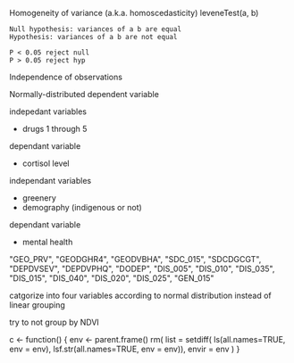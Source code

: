 Homogeneity of variance (a.k.a. homoscedasticity)
	leveneTest(a, b)
	
	Null hypothesis: variances of a b are equal
	Hypothesis: variances of a b are not equal
	
	P < 0.05 reject null
	P > 0.05 reject hyp

Independence of observations

Normally-distributed dependent variable


indepedant variables
- drugs 1 through 5

dependant variable
- cortisol level

independant variables
- greenery
- demography (indigenous or not)

dependant variable
- mental health

"GEO_PRV", "GEODGHR4", "GEODVBHA", "SDC_015", "SDCDGCGT", "DEPDVSEV", "DEPDVPHQ", "DODEP", "DIS_005", "DIS_010", "DIS_035", "DIS_015", "DIS_040", "DIS_020", "DIS_025", "GEN_015"


catgorize into four variables according to normal distribution instead of linear grouping

try to not group by NDVI

c <- function()
{
    env <- parent.frame()
    rm(
        list = setdiff( ls(all.names=TRUE, env = env), lsf.str(all.names=TRUE, env = env)),
        envir = env
    )
}
